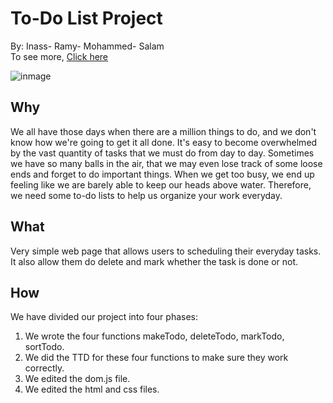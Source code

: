 # To-Do List Project

By: Inass- Ramy- Mohammed- Salam </br>
To see more,
[Click here](https://github.com/FACG4/Week2-IRMS-To-Do)

![inmage](https://encrypted-tbn0.gstatic.com/images?q=tbn:ANd9GcR2LJbB_XA3JU4xgsOe63RuwZPDnTMhj8iqImI5djnIO8VfuRmw)

## **Why**

We all have those days when there are a million things to do, and we don't know how we're going to get it all done. It's easy to become overwhelmed by the vast quantity of tasks that we must do from day to day. Sometimes we have so many balls in the air, that we may even lose track of some loose ends and forget to do important things. When we get too busy, we end up feeling like we are barely able to keep our heads above water. Therefore, we need some to-do lists to help us organize your work everyday.

## **What**

Very simple web page that allows users to scheduling their everyday tasks. It also allow them do delete and mark whether the task is done or not.

## **How**

We have divided our project into four phases:
1. We wrote the four functions makeTodo, deleteTodo, markTodo, sortTodo.
2. We did the TTD for these four functions to make sure they work correctly.
3. We edited the dom.js file.
4. We edited the html and css files.
